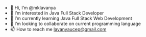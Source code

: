 - 👋 Hi, I’m @mklavanya
- 👀 I’m interested in Java Full Stack Developer
- 🌱 I’m currently learning Java Full Stack Web Development
- 💞️ I’m looking to collaborate on current programming language
- 📫 How to reach me lavanyaucep@gmail.com
